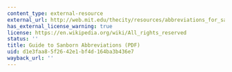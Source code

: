 ```yaml
---
content_type: external-resource
external_url: http://web.mit.edu/thecity/resources/abbreviations_for_sanborn_maps.pdf
has_external_license_warning: true
license: https://en.wikipedia.org/wiki/All_rights_reserved
status: ''
title: Guide to Sanborn Abbreviations (PDF)
uid: d1e3faa8-5f26-42e1-bf4d-164ba3b436e7
wayback_url: ''
---
```

